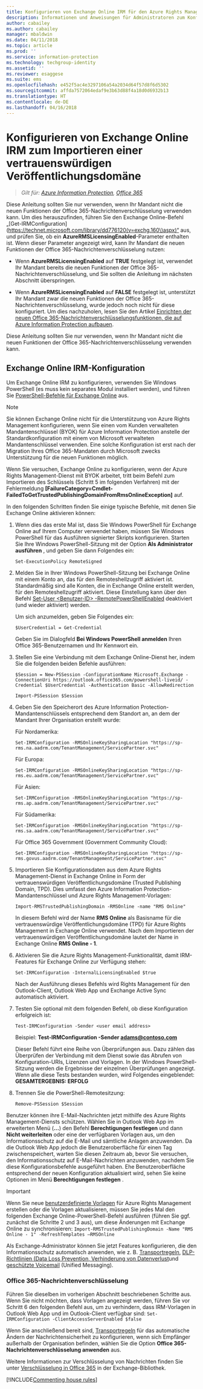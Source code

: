 ```yaml
---
title: Konfigurieren von Exchange Online IRM für den Azure Rights Management-Dienst von Azure Information Protection
description: Informationen und Anweisungen für Administratoren zum Konfigurieren von Exchange Online für den Azure Rights Management-Dienst, wenn der Office 365-Mandant nicht die neuen Funktionen in der Office 365-Nachrichtenverschlüsselung unterstützt.
author: cabailey
ms.author: cabailey
manager: mbaldwin
ms.date: 04/11/2018
ms.topic: article
ms.prod: ''
ms.service: information-protection
ms.technology: techgroup-identity
ms.assetid: ''
ms.reviewer: esaggese
ms.suite: ems
ms.openlocfilehash: e452f5ac4e3297106a54a2034d64f57d8f6d5302
ms.sourcegitcommit: affda7572064edaf9e3b63d88f4a18d0d6932b13
ms.translationtype: HT
ms.contentlocale: de-DE
ms.lasthandoff: 04/16/2018
---
```

# <a name="exchange-online-irm-configuration-to-import-a-trusted-publishing-domain"></a>Konfigurieren von Exchange Online IRM zum Importieren einer vertrauenswürdigen Veröffentlichungsdomäne

>*Gilt für: [Azure Information Protection](https://azure.microsoft.com/pricing/details/information-protection), [Office 365](http://download.microsoft.com/download/E/C/F/ECF42E71-4EC0-48FF-AA00-577AC14D5B5C/Azure_Information_Protection_licensing_datasheet_EN-US.pdf)*

Diese Anleitung sollten Sie nur verwenden, wenn Ihr Mandant nicht die neuen Funktionen der Office 365-Nachrichtenverschlüsselung verwenden kann. Um dies herauszufinden, führen Sie den Exchange Online-Befehl „[Get-IRMConfiguration](https://technet.microsoft.com/library/dd776120(v=exchg.160\)aspx)“ aus, und prüfen Sie, ob ein **AzureRMSLicensingEnabled**-Parameter enthalten ist. Wenn dieser Parameter angezeigt wird, kann Ihr Mandant die neuen Funktionen der Office 365-Nachrichtenverschlüsselung nutzen:

- Wenn **AzureRMSLicensingEnabled** auf **TRUE** festgelegt ist, verwendet Ihr Mandant bereits die neuen Funktionen der Office 365-Nachrichtenverschlüsselung, und Sie sollten die Anleitung im nächsten Abschnitt überspringen.

- Wenn **AzureRMSLicensingEnabled** auf **FALSE** festgelegt ist, unterstützt Ihr Mandant zwar die neuen Funktionen der Office 365-Nachrichtenverschlüsselung, wurde jedoch noch nicht für diese konfiguriert. Um dies nachzuholen, lesen Sie den Artikel [Einrichten der neuen Office 365-Nachrichtenverschlüsselungsfunktionen, die auf Azure Information Protection aufbauen](https://support.office.com/article/7ff0c040-b25c-4378-9904-b1b50210d00e). 

Diese Anleitung sollten Sie nur verwenden, wenn Ihr Mandant nicht die neuen Funktionen der Office 365-Nachrichtenverschlüsselung verwenden kann.

## <a name="exchange-online-irm-configuration"></a>Exchange Online IRM-Konfiguration

Um Exchange Online IRM zu konfigurieren, verwenden Sie Windows PowerShell (es muss kein separates Modul installiert werden), und führen Sie [PowerShell-Befehle für Exchange Online](https://technet.microsoft.com/library/jj200677.aspx) aus.

> [!NOTE]
> Sie können Exchange Online nicht für die Unterstützung von Azure Rights Management konfigurieren, wenn Sie einen vom Kunden verwalteten Mandantenschlüssel (BYOK) für Azure Information Protection anstelle der Standardkonfiguration mit einem von Microsoft verwalteten Mandantenschlüssel verwenden. Eine solche Konfiguration ist erst nach der Migration Ihres Office 365-Mandaten durch Microsoft zwecks Unterstützung für die neuen Funktionen möglich.
>
> Wenn Sie versuchen, Exchange Online zu konfigurieren, wenn der Azure Rights Management-Dienst mit BYOK arbeitet, tritt beim Befehl zum Importieren des Schlüssels (Schritt 5 im folgenden Verfahren) mit der Fehlermeldung **[FailureCategory=Cmdlet-FailedToGetTrustedPublishingDomainFromRmsOnlineException]** auf.

In den folgenden Schritten finden Sie einige typische Befehle, mit denen Sie Exchange Online aktivieren können:

1.  Wenn dies das erste Mal ist, dass Sie Windows PowerShell für Exchange Online auf Ihrem Computer verwendet haben, müssen Sie Windows PowerShell für das Ausführen signierter Skripts konfigurieren. Starten Sie Ihre Windows PowerShell-Sitzung mit der Option **Als Administrator ausführen** , und geben Sie dann Folgendes ein:

    ```
    Set-ExecutionPolicy RemoteSigned
    ```

2.  Melden Sie in Ihrer Windows PowerShell-Sitzung bei Exchange Online mit einem Konto an, das für den Remoteshellzugriff aktiviert ist. Standardmäßig sind alle Konten, die in Exchange Online erstellt werden, für den Remoteshellzugriff aktiviert. Diese Einstellung kann über den Befehl [Set-User &lt;Benutzer-ID&gt; -RemotePowerShellEnabled](https://technet.microsoft.com/library/jj984292%28v=exchg.160%29.aspx) deaktiviert (und wieder aktiviert) werden.

    Um sich anzumelden, geben Sie Folgendes ein:

    ```
    $UserCredential = Get-Credential
    ```
    Geben Sie im Dialogfeld **Bei Windows PowerShell anmelden** Ihren Office 365-Benutzernamen und Ihr Kennwort ein.

3.  Stellen Sie eine Verbindung mit dem Exchange Online-Dienst her, indem Sie die folgenden beiden Befehle ausführen:

    ```
    $Session = New-PSSession -ConfigurationName Microsoft.Exchange -ConnectionUri https://outlook.office365.com/powershell-liveid/ -Credential $UserCredential -Authentication Basic -AllowRedirection
    ```

    ```
    Import-PSSession $Session
    ```

4.  Geben Sie den Speicherort des Azure Information Protection-Mandantenschlüssels entsprechend dem Standort an, an dem der Mandant Ihrer Organisation erstellt wurde:

    Für Nordamerika:

    ```
    Set-IRMConfiguration -RMSOnlineKeySharingLocation "https://sp-rms.na.aadrm.com/TenantManagement/ServicePartner.svc"
    ```
    Für Europa:

    ```
    Set-IRMConfiguration -RMSOnlineKeySharingLocation "https://sp-rms.eu.aadrm.com/TenantManagement/ServicePartner.svc"
    ```
    Für Asien:

    ```
    Set-IRMConfiguration -RMSOnlineKeySharingLocation "https://sp-rms.ap.aadrm.com/TenantManagement/ServicePartner.svc"
    ```
    Für Südamerika:

    ```
    Set-IRMConfiguration -RMSOnlineKeySharingLocation "https://sp-rms.sa.aadrm.com/TenantManagement/ServicePartner.svc"
    ```
    Für Office 365 Government (Government Community Cloud):

    ```
    Set-IRMConfiguration -RMSOnlineKeySharingLocation "https://sp-rms.govus.aadrm.com/TenantManagement/ServicePartner.svc"
    ```

5.  Importieren Sie Konfigurationsdaten aus dem Azure Rights Management-Dienst in Exchange Online in Form der vertrauenswürdigen Veröffentlichungsdomäne (Trusted Publishing Domain, TPD). Dies umfasst den Azure Information Protection-Mandantenschlüssel und Azure Rights Management-Vorlagen:

    ```
    Import-RMSTrustedPublishingDomain -RMSOnline -name "RMS Online"
    ```
    In diesem Befehl wird der Name **RMS Online** als Basisname für die vertrauenswürdige Veröffentlichungsdomäne (TPD) für Azure Rights Management in Exchange Online verwendet. Nach dem Importieren der vertrauenswürdigen Veröffentlichungsdomäne lautet der Name in Exchange Online **RMS Online - 1**.

6.  Aktivieren Sie die Azure Rights Management-Funktionalität, damit IRM-Features für Exchange Online zur Verfügung stehen:

    ```
    Set-IRMConfiguration -InternalLicensingEnabled $true
    ```
    Nach der Ausführung dieses Befehls wird Rights Management für den Outlook-Client, Outlook Web App und Exchange Active Sync automatisch aktiviert.

7.  Testen Sie optional mit dem folgenden Befehl, ob diese Konfiguration erfolgreich ist:

    ```
    Test-IRMConfiguration -Sender <user email address>
    ```
    Beispiel: **Test-IRMConfiguration -Sender adams@contoso.com**

    Dieser Befehl führt eine Reihe von Überprüfungen aus. Dazu zählen das Überprüfen der Verbindung mit dem Dienst sowie das Abrufen von Konfiguration-URIs, Lizenzen und Vorlagen. In der Windows PowerShell-Sitzung werden die Ergebnisse der einzelnen Überprüfungen angezeigt. Wenn alle diese Tests bestanden wurden, wird Folgendes eingeblendet: **GESAMTERGEBNIS: ERFOLG**

8.  Trennen Sie die PowerShell-Remotesitzung:

    ```
    Remove-PSSession $Session
    ```

Benutzer können ihre E-Mail-Nachrichten jetzt mithilfe des Azure Rights Management-Diensts schützen. Wählen Sie in Outlook Web App im erweiterten Menü (**...**) den Befehl **Berechtigungen festlegen** und dann **Nicht weiterleiten** oder eine der verfügbaren Vorlagen aus, um den Informationsschutz auf die E-Mail und sämtliche Anlagen anzuwenden. Da die Outlook Web App jedoch die Benutzeroberfläche für einen Tag zwischenspeichert, warten Sie diesen Zeitraum ab, bevor Sie versuchen, den Informationsschutz auf E-Mail-Nachrichten anzuwenden, nachdem Sie diese Konfigurationsbefehle ausgeführt haben. Ehe Benutzeroberfläche entsprechend der neuen Konfiguration aktualisiert wird, sehen Sie keine Optionen im Menü **Berechtigungen festlegen** .

> [!IMPORTANT]
> Wenn Sie neue [benutzerdefinierte Vorlagen](configure-custom-templates.md) für Azure Rights Management erstellen oder die Vorlagen aktualisieren, müssen Sie jedes Mal den folgenden Exchange Online-PowerShell-Befehl ausführen (führen Sie ggf. zunächst die Schritte 2 und 3 aus), um diese Änderungen mit Exchange Online zu synchronisieren: `Import-RMSTrustedPublishingDomain -Name "RMS Online - 1" -RefreshTemplates –RMSOnline`

Als Exchange-Administrator können Sie jetzt Features konfigurieren, die den Informationsschutz automatisch anwenden, wie z. B. [Transportregeln](https://technet.microsoft.com/library/dd302432.aspx), [DLP-Richtlinien (Data Loss Prevention, Verhinderung von Datenverlust](https://technet.microsoft.com/library/jj150527%28v=exchg.150%29.aspx)und [geschützte Voicemail](https://technet.microsoft.com/library/dn198211%28v=exchg.150%29.aspx) (Unified Messaging).


### <a name="office-365-message-encryption"></a>Office 365-Nachrichtenverschlüsselung
Führen Sie dieselben im vorherigen Abschnitt beschriebenen Schritte aus. Wenn Sie nicht möchten, dass Vorlagen angezeigt werden, führen Sie vor Schritt 6 den folgenden Befehl aus, um zu verhindern, dass IRM-Vorlagen in Outlook Web App und im Outlook-Client verfügbar sind: `Set-IRMConfiguration -ClientAccessServerEnabled $false`

Wenn Sie anschließend bereit sind, [Transportregeln](https://technet.microsoft.com/library/dd302432.aspx) für das automatische Ändern der Nachrichtensicherheit zu konfigurieren, wenn sich Empfänger außerhalb der Organisation befinden, wählen Sie die Option **Office 365-Nachrichtenverschlüsselung anwenden** aus.

Weitere Informationen zur Verschlüsselung von Nachrichten finden Sie unter [Verschlüsselung in Office 365](https://technet.microsoft.com/library/dn569286.aspx) in der Exchange-Bibliothek.


[!INCLUDE[Commenting house rules](../includes/houserules.md)]
